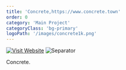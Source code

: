 ```yaml
---
title: 'Concrete,https://www.concrete.town'
order: 0
category: 'Main Project'
categoryClass: 'bg-primary'
logoPath: '/images/concrete1k.png'
---
```


[![Visit Website](https://img.shields.io/badge/🔗-CONCRETE-10102b.svg?style=for-the-badge#portfolio-badge)](https://concrete.town)
![Separator](#portfolio-separator)

Concrete.